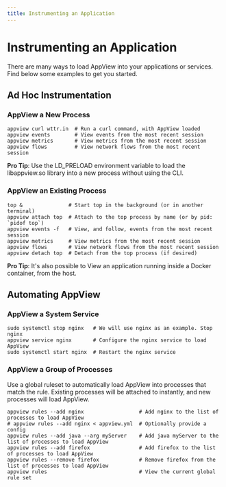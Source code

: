 ```yaml
---
title: Instrumenting an Application
---
```


<span id="instrumenting"></span>

# Instrumenting an Application

There are many ways to load AppView into your applications or services. Find below some examples to get you started.

<span id="ad-hoc-instrumentation"></span>

## Ad Hoc Instrumentation

<span id="new-process"></span>

### AppView a New Process
```
appview curl wttr.in  # Run a curl command, with AppView loaded 
appview events        # View events from the most recent session
appview metrics       # View metrics from the most recent session
appview flows         # View network flows from the most recent session
```

__Pro Tip__: Use the LD\_PRELOAD environment variable to load the libappview.so library into a new process without using the CLI.

<span id="existing-process"></span>

### AppView an Existing Process
```
top &               # Start top in the background (or in another terminal)
appview attach top  # Attach to the top process by name (or by pid: `pidof top`)
appview events -f   # View, and follow, events from the most recent session
appview metrics     # View metrics from the most recent session
appview flows       # View network flows from the most recent session
appview detach top  # Detach from the top process (if desired)
```

__Pro Tip__: It's also possible to View an application running inside a Docker container, from the host.

<span id="automating"></span>

## Automating AppView

<span id="system-service"></span>

### AppView a System Service
```
sudo systemctl stop nginx   # We will use nginx as an example. Stop nginx
appview service nginx       # Configure the nginx service to load AppView
sudo systemctl start nginx  # Restart the nginx service
```

<span id="group-of-processes"></span>

### AppView a Group of Processes
Use a global ruleset to automatically load AppView into processes that match the rule.
Existing processes will be attached to instantly, and new processes will load AppView.
```
appview rules --add nginx                  # Add nginx to the list of processes to load AppView
# appview rules --add nginx < appview.yml  # Optionally provide a config
appview rules --add java --arg myServer    # Add java myServer to the list of processes to load AppView
appview rules --add firefox                # Add firefox to the list of processes to load AppView
appview rules --remove firefox             # Remove firefox from the list of processes to load AppView
appview rules                              # View the current global rule set
```

